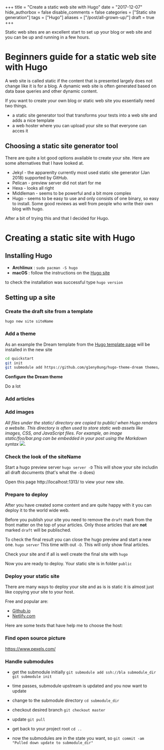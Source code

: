 +++
title = "Create a static web site with Hugo"
date = "2017-12-07"
hide_authorbox = false
disable_comments = false
categories = ["Static site generation"]
tags = ["Hugo"]
aliases = ["/post/all-grown-up/"]
draft = true
+++

Static web sites are an excellent start to set up your blog or web site and you can be up and running in a few hours.

<!--more-->

# Beginners guide for a static web site with Hugo

A web site is called static if the content that is presented largely does not change like it is for a blog. A dynamic web site is often generated based on data base queries and other dynamic content.

If you want to create your own blog or static web site you essentially need two things.
- a static site generator tool that transforms your tests into a web site and adds a nice template
- a web hoster where you can upload your site so that everyone can acces it

## Choosing a static site generator tool

There are quite a lot good options available to create your site. Here are some alternatives that I have looked at.
- Jekyl - the apparenlty currently most used static site generator (Jan 2018) supported by GitHub.
- Pelican - preview server did not start for me
- Hexa - looks all right
- Middleman - seems to be powerful and a bit more complex
- Hugo - seems to be easy to use and only consists of one binary, so easy to install. Some good reviews as well from people who write their own blog with hugo.

After a bit of trying this and that I decided for Hugo.

# Creating a static site with Hugo

## Installing Hugo

- **Archlinux** : `sudo pacman -S hugo`
- **macOS** : follow the instructions on the [Hugo site](http://gohugo.io/getting-started/quick-start/)

to check the installation was successful type `hugo version`

## Setting up a site

### Create the draft site from a template
`hugo new site siteName`

### Add a theme

As an example the Dream template from the [Hugo template page](https://themes.gohugo.io/) will be installed in the new site

```bash
cd quickstart
git init
git submodule add https://github.com/g1eny0ung/hugo-theme-dream themes/dream
```

**Configure the Dream theme**

Do a lot

### Add articles

<!-- TODO explain front matter -->

### Add images

_All files under the static/ directory are copied to public/ when Hugo renders a website. This directory is often used to store static web assets like images, CSS, and JavaScript files. For example, an image static/foo/bar.png can be embedded in your post using the Markdown syntax ![](/foo/bar.png)._

### Check the look of the siteName

Start a hugo preview server
`hugo server -D`
This will show your site includin all draft documents (that's what the `-D` does)

Open this page  http://localhost:1313/ to view your new site.

### Prepare to deploy

After you have created some content and are quite happy with it you can deploy it to the world wide web.

Before you publish your site you need to remove the `draft` mark from the front matter on the top of your articles. Only those articles that are **not** marked `draft` will be publisched.

To check the final result you can close the hugo preview and start a new one.
`hugo server`
This time with out `-D`. This will only show final articles.

Check your site and if all is well create the final site with
`hugo`

Now you are ready to deploy. Your static site is in folder `public`

### Deploy your static site

There are many ways to deploy your site and as is is static it is almost just like copying your site to your host.

Free and popular are:
- [Github.io](https://help.github.com/articles/what-is-github-pages/)
- [Netlify.com](https://www.netlify.com/)

Here are some texts that have help me to choose the host:

### Find open source picture

https://www.pexels.com/



### Handle submodules
- get the submodule initially
`git submodule add ssh://bla submodule_dir`
`git submodule init`

- time passes, submodule upstream is updated  and you now want to update

- change to the submodule directory
`cd submodule_dir`

- checkout desired branch
`git checkout master`

- update
`git pull`

- get back to your project root
`cd ..`

- now the submodules are in the state you want, so
`git commit -am "Pulled down update to submodule_dir"`
